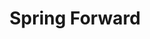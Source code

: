 ---
title: Spring Forward
year: 2021
description: spring forward description. 
featured_image: /images/2021/december-shop/spring-forward/spring-forward-2.jpg
price: SOLD
paypal-button-id: 
painting-collection: the Fresh Start Collection
images-folder: /images/2021/december-shop/spring-forward
layout: box-description-left
image-layout: box-image-right
materials: acrylic on canvas
size: 24 x 18"
---